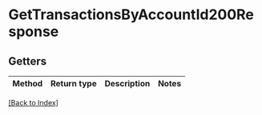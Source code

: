# GetTransactionsByAccountId200Response

## Getters

Method | Return type | Description | Notes
------------ | ------------- | ------------- | -------------

[[Back to Index]](../index.md)
